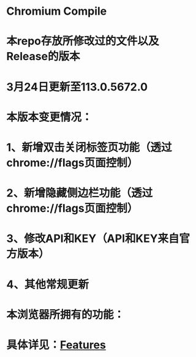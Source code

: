 # Chromium Compile

# 本repo存放所修改过的文件以及Release的版本

# 3月24日更新至113.0.5672.0

# 本版本变更情况：

# 1、新增双击关闭标签页功能（透过chrome://flags页面控制）
# 2、新增隐藏侧边栏功能（透过chrome://flags页面控制）
# 3、修改API和KEY（API和KEY来自官方版本）
# 4、其他常规更新

# 本浏览器所拥有的功能：

# 具体详见：[Features](https://gitlab.com/Cheung_yfqh/chromium-compile/-/blob/master/Features.md)

